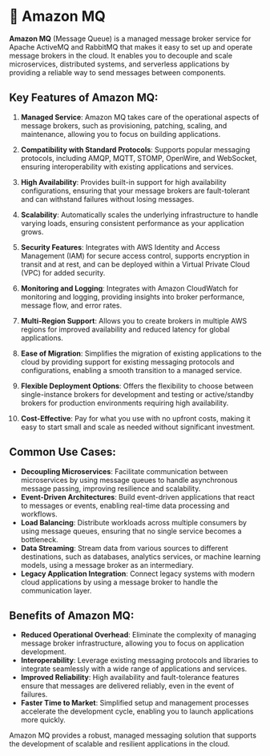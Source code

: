 # 📨 Amazon MQ

**Amazon MQ** (Message Queue) is a managed message broker service for Apache ActiveMQ and RabbitMQ that makes it easy to set up and operate message brokers in the cloud. It enables you to decouple and scale microservices, distributed systems, and serverless applications by providing a reliable way to send messages between components.

## Key Features of Amazon MQ:

1. **Managed Service**: Amazon MQ takes care of the operational aspects of message brokers, such as provisioning, patching, scaling, and maintenance, allowing you to focus on building applications.

2. **Compatibility with Standard Protocols**: Supports popular messaging protocols, including AMQP, MQTT, STOMP, OpenWire, and WebSocket, ensuring interoperability with existing applications and services.

3. **High Availability**: Provides built-in support for high availability configurations, ensuring that your message brokers are fault-tolerant and can withstand failures without losing messages.

4. **Scalability**: Automatically scales the underlying infrastructure to handle varying loads, ensuring consistent performance as your application grows.

5. **Security Features**: Integrates with AWS Identity and Access Management (IAM) for secure access control, supports encryption in transit and at rest, and can be deployed within a Virtual Private Cloud (VPC) for added security.

6. **Monitoring and Logging**: Integrates with Amazon CloudWatch for monitoring and logging, providing insights into broker performance, message flow, and error rates.

7. **Multi-Region Support**: Allows you to create brokers in multiple AWS regions for improved availability and reduced latency for global applications.

8. **Ease of Migration**: Simplifies the migration of existing applications to the cloud by providing support for existing messaging protocols and configurations, enabling a smooth transition to a managed service.

9. **Flexible Deployment Options**: Offers the flexibility to choose between single-instance brokers for development and testing or active/standby brokers for production environments requiring high availability.

10. **Cost-Effective**: Pay for what you use with no upfront costs, making it easy to start small and scale as needed without significant investment.

## Common Use Cases:

- **Decoupling Microservices**: Facilitate communication between microservices by using message queues to handle asynchronous message passing, improving resilience and scalability.
- **Event-Driven Architectures**: Build event-driven applications that react to messages or events, enabling real-time data processing and workflows.
- **Load Balancing**: Distribute workloads across multiple consumers by using message queues, ensuring that no single service becomes a bottleneck.
- **Data Streaming**: Stream data from various sources to different destinations, such as databases, analytics services, or machine learning models, using a message broker as an intermediary.
- **Legacy Application Integration**: Connect legacy systems with modern cloud applications by using a message broker to handle the communication layer.

## Benefits of Amazon MQ:

- **Reduced Operational Overhead**: Eliminate the complexity of managing message broker infrastructure, allowing you to focus on application development.
- **Interoperability**: Leverage existing messaging protocols and libraries to integrate seamlessly with a wide range of applications and services.
- **Improved Reliability**: High availability and fault-tolerance features ensure that messages are delivered reliably, even in the event of failures.
- **Faster Time to Market**: Simplified setup and management processes accelerate the development cycle, enabling you to launch applications more quickly.

Amazon MQ provides a robust, managed messaging solution that supports the development of scalable and resilient applications in the cloud.
